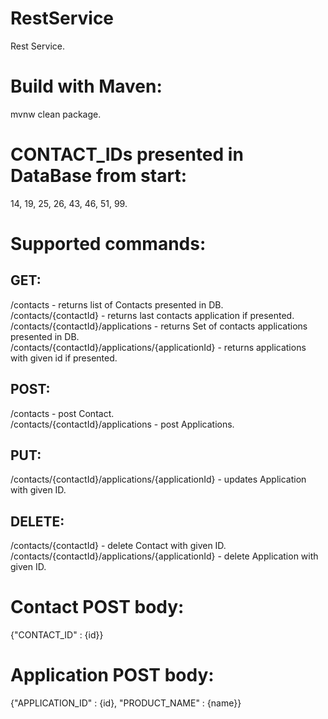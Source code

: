 # RestService
Rest Service.
# Build with Maven:
mvnw clean package.
# CONTACT_IDs presented in DataBase from start:
14, 19, 25, 26, 43, 46, 51, 99.
# Supported commands:
## GET: 
/contacts - returns list of Contacts presented in DB. \
/contacts/{contactId} - returns last contacts application if presented. \
/contacts/{contactId}/applications - returns Set of contacts applications presented in DB. \
/contacts/{contactId}/applications/{applicationId} - returns applications with given id if presented.
## POST:
/contacts - post Contact. \
/contacts/{contactId}/applications - post Applications.
## PUT: 
/contacts/{contactId}/applications/{applicationId} - updates Application with given ID. 
## DELETE:
/contacts/{contactId} - delete Contact with given ID. \
/contacts/{contactId}/applications/{applicationId} - delete Application with given ID. 
# Contact POST body:
{"CONTACT_ID" : {id}}
# Application POST body:
{"APPLICATION_ID" : {id}, "PRODUCT_NAME" : {name}}

